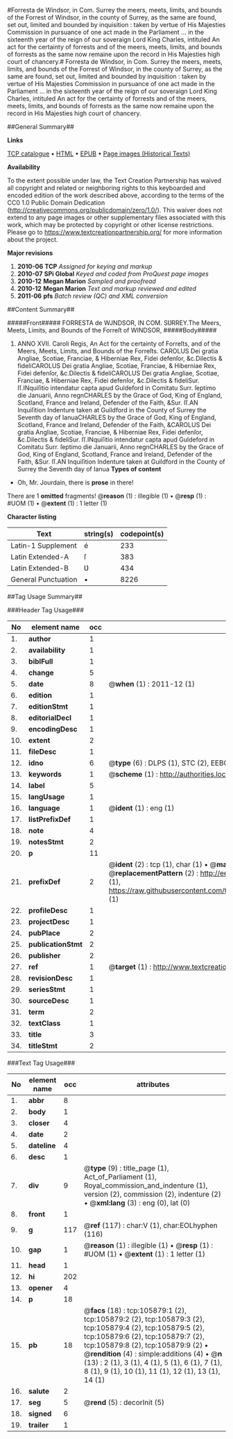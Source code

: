 #Forresta de Windsor, in Com. Surrey the meers, meets, limits, and bounds of the Forrest of Windsor, in the county of Surrey, as the same are found, set out, limited and bounded by inquisition : taken by vertue of His Majesties Commission in pursuance of one act made in the Parliament ... in the sixteenth year of the reign of our soveraign Lord King Charles, intituled An act for the certainty of forrests and of the meers, meets, limits, and bounds of forrests as the same now remaine upon the record in His Majesties high court of chancery.#
Forresta de Windsor, in Com. Surrey the meers, meets, limits, and bounds of the Forrest of Windsor, in the county of Surrey, as the same are found, set out, limited and bounded by inquisition : taken by vertue of His Majesties Commission in pursuance of one act made in the Parliament ... in the sixteenth year of the reign of our soveraign Lord King Charles, intituled An act for the certainty of forrests and of the meers, meets, limits, and bounds of forrests as the same now remaine upon the record in His Majesties high court of chancery.

##General Summary##

**Links**

[TCP catalogue](http://www.ota.ox.ac.uk/tcp/)  • 
[HTML](http://tei.it.ox.ac.uk/tcp/Texts-HTML/free/A39/A39993.html)  • 
[EPUB](http://tei.it.ox.ac.uk/tcp/Texts-EPUB/free/A39/A39993.epub) • 
[Page images (Historical Texts)](https://historicaltexts.jisc.ac.uk/eebo-17150047e)

**Availability**

To the extent possible under law, the Text Creation Partnership has waived all copyright and related or neighboring rights to this keyboarded and encoded edition of the work described above, according to the terms of the CC0 1.0 Public Domain Dedication (http://creativecommons.org/publicdomain/zero/1.0/). This waiver does not extend to any page images or other supplementary files associated with this work, which may be protected by copyright or other license restrictions. Please go to https://www.textcreationpartnership.org/ for more information about the project.

**Major revisions**

1. __2010-06__ __TCP__ *Assigned for keying and markup*
1. __2010-07__ __SPi Global__ *Keyed and coded from ProQuest page images*
1. __2010-12__ __Megan Marion__ *Sampled and proofread*
1. __2010-12__ __Megan Marion__ *Text and markup reviewed and edited*
1. __2011-06__ __pfs__ *Batch review (QC) and XML conversion*

##Content Summary##

#####Front#####
FORRESTA de WJNDSOR, IN COM. SƲRREY.The Meers, Meets, Limits, and Bounds of the Forreſt of WINDSOR, 
#####Body#####

1. ANNO XVII. Caroli Regis, An Act for the certainty of Forreſts, and of the Meers, Meets, Limits, and Bounds of the Forreſts.
CAROLUS Dei gratia Angliae, Scotiae, Franciae, & Hiberniae Rex, Fidei defenſor, &c.Dilectis & fideliCAROLUS Dei gratia Angliae, Scotiae, Franciae, & Hiberniae Rex, Fidei defenſor, &c.Dilectis & fideliCAROLUS Dei gratia Angliae, Scotiae, Franciae, & Hiberniae Rex, Fidei defenſor, &c.Dilectis & fideliSur. ſſ.INquiſitio intendatur capta apud Guldeford in Comitatu Surr. ſeptimo die Januarii, Anno regnCHARLES by the Grace of God, King of England, Scotland, France and Ireland, Defender of the Faith, &Sur. ſſ.AN Inquiſition Indenture taken at Guildford in the County of Surrey the Seventh day of IanuaCHARLES by the Grace of God, King of England, Scotland, France and Ireland, Defender of the Faith, &CAROLUS Dei gratia Angliae, Scotiae, Franciae, & Hiberniae Rex, Fidei defenſor, &c.Dilectis & fideliSur. ſſ.INquiſitio intendatur capta apud Guldeford in Comitatu Surr. ſeptimo die Januarii, Anno regnCHARLES by the Grace of God, King of England, Scotland, France and Ireland, Defender of the Faith, &Sur. ſſ.AN Inquiſition Indenture taken at Guildford in the County of Surrey the Seventh day of Ianua
**Types of content**

  * Oh, Mr. Jourdain, there is **prose** in there!

There are 1 **omitted** fragments! 
 @__reason__ (1) : illegible (1)  •  @__resp__ (1) : #UOM (1)  •  @__extent__ (1) : 1 letter (1)

**Character listing**


|Text|string(s)|codepoint(s)|
|---|---|---|
|Latin-1 Supplement|é|233|
|Latin Extended-A|ſ|383|
|Latin Extended-B|Ʋ|434|
|General Punctuation|•|8226|

##Tag Usage Summary##

###Header Tag Usage###

|No|element name|occ|attributes|
|---|---|---|---|
|1.|__author__|1||
|2.|__availability__|1||
|3.|__biblFull__|1||
|4.|__change__|5||
|5.|__date__|8| @__when__ (1) : 2011-12 (1)|
|6.|__edition__|1||
|7.|__editionStmt__|1||
|8.|__editorialDecl__|1||
|9.|__encodingDesc__|1||
|10.|__extent__|2||
|11.|__fileDesc__|1||
|12.|__idno__|6| @__type__ (6) : DLPS (1), STC (2), EEBO-CITATION (1), OCLC (1), VID (1)|
|13.|__keywords__|1| @__scheme__ (1) : http://authorities.loc.gov/ (1)|
|14.|__label__|5||
|15.|__langUsage__|1||
|16.|__language__|1| @__ident__ (1) : eng (1)|
|17.|__listPrefixDef__|1||
|18.|__note__|4||
|19.|__notesStmt__|2||
|20.|__p__|11||
|21.|__prefixDef__|2| @__ident__ (2) : tcp (1), char (1)  •  @__matchPattern__ (2) : ([0-9\-]+):([0-9IVX]+) (1), (.+) (1)  •  @__replacementPattern__ (2) : http://eebo.chadwyck.com/downloadtiff?vid=$1&page=$2 (1), https://raw.githubusercontent.com/textcreationpartnership/Texts/master/tcpchars.xml#$1 (1)|
|22.|__profileDesc__|1||
|23.|__projectDesc__|1||
|24.|__pubPlace__|2||
|25.|__publicationStmt__|2||
|26.|__publisher__|2||
|27.|__ref__|1| @__target__ (1) : http://www.textcreationpartnership.org/docs/. (1)|
|28.|__revisionDesc__|1||
|29.|__seriesStmt__|1||
|30.|__sourceDesc__|1||
|31.|__term__|2||
|32.|__textClass__|1||
|33.|__title__|3||
|34.|__titleStmt__|2||


###Text Tag Usage###

|No|element name|occ|attributes|
|---|---|---|---|
|1.|__abbr__|8||
|2.|__body__|1||
|3.|__closer__|4||
|4.|__date__|2||
|5.|__dateline__|4||
|6.|__desc__|1||
|7.|__div__|9| @__type__ (9) : title_page (1), Act_of_Parliament (1), Royal_commission_and_indenture (1), version (2), commission (2), indenture (2)  •  @__xml:lang__ (3) : eng (0), lat (0)|
|8.|__front__|1||
|9.|__g__|117| @__ref__ (117) : char:V (1), char:EOLhyphen (116)|
|10.|__gap__|1| @__reason__ (1) : illegible (1)  •  @__resp__ (1) : #UOM (1)  •  @__extent__ (1) : 1 letter (1)|
|11.|__head__|1||
|12.|__hi__|202||
|13.|__opener__|4||
|14.|__p__|18||
|15.|__pb__|18| @__facs__ (18) : tcp:105879:1 (2), tcp:105879:2 (2), tcp:105879:3 (2), tcp:105879:4 (2), tcp:105879:5 (2), tcp:105879:6 (2), tcp:105879:7 (2), tcp:105879:8 (2), tcp:105879:9 (2)  •  @__rendition__ (4) : simple:additions (4)  •  @__n__ (13) : 2 (1), 3 (1), 4 (1), 5 (1), 6 (1), 7 (1), 8 (1), 9 (1), 10 (1), 11 (1), 12 (1), 13 (1), 14 (1)|
|16.|__salute__|2||
|17.|__seg__|5| @__rend__ (5) : decorInit (5)|
|18.|__signed__|6||
|19.|__trailer__|1||
